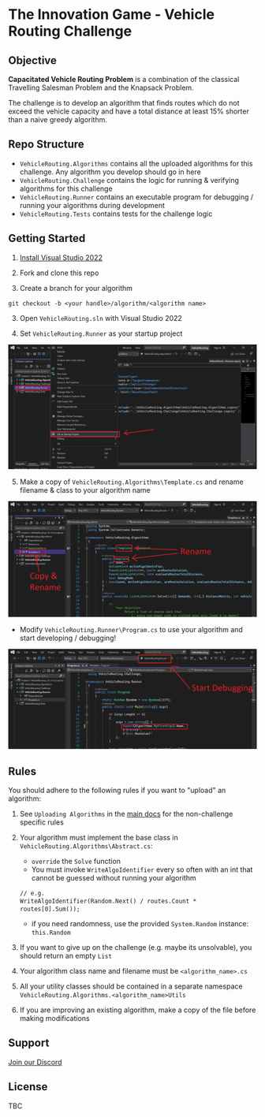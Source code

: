 # The Innovation Game - Vehicle Routing Challenge

## Objective
**Capacitated Vehicle Routing Problem** is a combination of the classical Travelling Salesman Problem and the Knapsack Problem. 

The challenge is to develop an algorithm that finds routes which do not exceed the vehicle capacity and have a total distance at least 15% shorter than a naive greedy algorithm.

## Repo Structure

* `VehicleRouting.Algorithms` contains all the uploaded algorithms for this challenge. Any algorithm you develop should go in here
* `VehicleRouting.Challenge` contains the logic for running & verifying algorithms for this challenge
* `VehicleRouting.Runner` contains an executable program for debugging / running your algorithms during development
* `VehicleRouting.Tests` contains tests for the challenge logic 

## Getting Started

1. [Install Visual Studio 2022](https://visualstudio.microsoft.com/vs/)

2. Fork and clone this repo

3. Create a branch for your algorithm
```
git checkout -b <your handle>/algorithm/<algorithm name>
```

3. Open `VehicleRouting.sln` with Visual Studio 2022

4. Set `VehicleRouting.Runner` as your startup project

![](assets/set-startup-project.png)

5. Make a copy of `VehicleRouting.Algorithms\Template.cs` and rename filename & class to your algorithm name

![](assets/my-first-algo.png)

* Modify `VehicleRouting.Runner\Program.cs` to use your algorithm and start developing / debugging!

![](assets/start-debugging.png)

## Rules

You should adhere to the following rules if you want to "upload" an algorithm:

1. See `Uploading Algorithms` in the [main docs](https://test.the-innovation-game.com/get-involved) for the non-challenge specific rules

2. Your algorithm must implement the base class in `VehicleRouting.Algorithms\Abstract.cs`:
    * `override` the `Solve` function
    * You must invoke `WriteAlgoIdentifier` every so often with an int that cannot be guessed without running your algorithm
    ```
    // e.g.
    WriteAlgoIdentifier(Random.Next() / routes.Count * routes[0].Sum());
    ```
    * if you need randomness, use the provided `System.Random` instance: `this.Random`

3. If you want to give up on the challenge (e.g. maybe its unsolvable), you should return an empty `List`

4. Your algorithm class name and filename must be `<algorithm_name>.cs`

5. All your utility classes should be contained in a separate namespace `VehicleRouting.Algorithms.<algorithm_name>Utils`

6. If you are improving an existing algorithm, make a copy of the file before making modifications


## Support
[Join our Discord](https://discord.gg/SESJzxwY)

## License

TBC